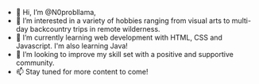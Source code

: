 - 👋 Hi, I’m @N0probllama,
- 👀 I’m interested in a variety of hobbies ranging from visual arts to multi-day backcountry trips in remote wilderness.
- 🌱 I’m currently learning web development with HTML, CSS and Javascript. I'm also learning Java!
- 💞️ I’m looking to improve my skill set with a positive and supportive community.
- 📫 Stay tuned for more content to come!

<!---
N0probllama/N0probllama is a ✨ special ✨ repository because its `README.md` (this file) appears on your GitHub profile.
You can click the Preview link to take a look at your changes.
--->
